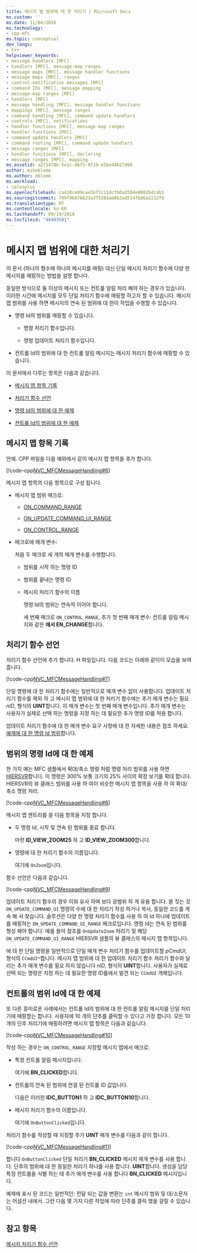 ```yaml
---
title: 메시지 맵 범위에 대 한 처리기 | Microsoft Docs
ms.custom: ''
ms.date: 11/04/2016
ms.technology:
- cpp-mfc
ms.topic: conceptual
dev_langs:
- C++
helpviewer_keywords:
- message handlers [MFC]
- handlers [MFC], message-map ranges
- message maps [MFC], message handler functions
- message maps [MFC], ranges
- control-notification messages [MFC]
- command IDs [MFC], message mapping
- message-map ranges [MFC]
- handlers [MFC]
- message handling [MFC], message handler functions
- mappings [MFC], message ranges
- command handling [MFC], command update handlers
- controls [MFC], notifications
- handler functions [MFC], message-map ranges
- handler functions [MFC]
- command update handlers [MFC]
- command routing [MFC], command update handlers
- message ranges [MFC]
- handler functions [MFC], declaring
- message ranges [MFC], mapping
ms.assetid: a271478b-5e1c-46f5-9f29-e5be44b27d08
author: mikeblome
ms.author: mblome
ms.workload:
- cplusplus
ms.openlocfilehash: ca420ce09cae5bf7c11dcfb0ad384e0002bdc4b1
ms.sourcegitcommit: 799f9b976623a375203ad8b2ad5147bd6a2212f0
ms.translationtype: MT
ms.contentlocale: ko-KR
ms.lasthandoff: 09/19/2018
ms.locfileid: "46403581"
---
```

# <a name="handlers-for-message-map-ranges"></a>메시지 맵 범위에 대한 처리기

이 문서 (하나의 함수에 하나의 메시지를 매핑) 대신 단일 메시지 처리기 함수에 다양 한 메시지를 매핑하는 방법을 설명 합니다.

동일한 방식으로 둘 이상의 메시지 또는 컨트롤 알림 처리 해야 하는 경우가 있습니다. 이러한 시간에 메시지를 모두 단일 처리기 함수에 매핑할 하고자 할 수 있습니다. 메시지 맵 범위를 사용 하면 메시지의 연속 된 범위에 대 한이 작업을 수행할 수 있습니다.

- 명령 Id의 범위를 매핑할 수 있습니다.

   - 명령 처리기 함수입니다.

   - 명령 업데이트 처리기 함수입니다.

- 컨트롤 Id의 범위에 대 한 컨트롤 알림 메시지는 메시지 처리기 함수에 매핑할 수 있습니다.

이 문서에서 다루는 항목은 다음과 같습니다.

- [메시지 맵 항목 기록](#_core_writing_the_message.2d.map_entry)

- [처리기 함수 선언](#_core_declaring_the_handler_function)

- [명령 Id의 범위에 대 한 예제](#_core_example_for_a_range_of_command_ids)

- [컨트롤 Id의 범위에 대 한 예제](#_core_example_for_a_range_of_control_ids)

##  <a name="_core_writing_the_message.2d.map_entry"></a> 메시지 맵 항목 기록

안에. CPP 파일을 다음 예와에서 같이 메시지 맵 항목을 추가 합니다.

[!code-cpp[NVC_MFCMessageHandling#6](../mfc/codesnippet/cpp/handlers-for-message-map-ranges_1.cpp)]

메시지 맵 항목의 다음 항목으로 구성 됩니다.

- 메시지 맵 범위 매크로:

   - [ON_COMMAND_RANGE](reference/message-map-macros-mfc.md#on_command_range)

   - [ON_UPDATE_COMMAND_UI_RANGE](reference/message-map-macros-mfc.md#on_update_command_ui_range)

   - [ON_CONTROL_RANGE](reference/message-map-macros-mfc.md#on_control_range)

- 매크로에 매개 변수:

     처음 두 매크로 세 개의 매개 변수를 수행합니다.

   - 범위를 시작 하는 명령 ID

   - 범위를 끝내는 명령 ID

   - 메시지 처리기 함수의 이름

     명령 Id의 범위는 연속적 이어야 합니다.

     세 번째 매크로 `ON_CONTROL_RANGE`, 추가 첫 번째 매개 변수: 컨트롤 알림 메시지와 같은 **에서 EN_CHANGE**합니다.

##  <a name="_core_declaring_the_handler_function"></a> 처리기 함수 선언

처리기 함수 선언에 추가 합니다. H 파일입니다. 다음 코드는 아래와 같이이 모습을 보여줍니다.

[!code-cpp[NVC_MFCMessageHandling#7](../mfc/codesnippet/cpp/handlers-for-message-map-ranges_2.h)]

단일 명령에 대 한 처리기 함수에는 일반적으로 매개 변수 없이 사용합니다. 업데이트 처리기 함수를 제외 하 고 메시지 맵 범위에 대 한 처리기 함수에는 추가 매개 변수는 필요 *nID*, 형식의 **UINT**합니다. 이 매개 변수는 첫 번째 매개 변수입니다. 추가 매개 변수는 사용자가 실제로 선택 하는 명령을 지정 하는 데 필요한 추가 명령 ID를 적용 합니다.

업데이트 처리기 함수에 대 한 매개 변수 요구 사항에 대 한 자세한 내용은 참조 하세요. [예제에 대 한 명령 Id 범위](#_core_example_for_a_range_of_command_ids)합니다.

##  <a name="_core_example_for_a_range_of_command_ids"></a> 범위의 명령 Id에 대 한 예제

한 가지 예는 MFC 샘플에서 확대/축소 명령 처럼 명령 처리 범위를 사용 하면 [HIERSVR](../visual-cpp-samples.md)합니다. 이 명령은 300% 보통 크기의 25% 사이의 확장 보기를 확대 합니다. HIERSVR의 뷰 클래스 범위를 사용 하 여이 비슷한 메시지 맵 항목을 사용 하 여 확대/축소 명령 처리.

[!code-cpp[NVC_MFCMessageHandling#8](../mfc/codesnippet/cpp/handlers-for-message-map-ranges_3.cpp)]

메시지 맵 엔트리를 쓸 다음 항목을 지정 합니다.

- 두 명령 Id, 시작 및 연속 된 범위를 종료 합니다.

     마련 **ID_VIEW_ZOOM25** 하 고 **ID_VIEW_ZOOM300**합니다.

- 명령에 대 한 처리기 함수의 이름입니다.

     여기에 `OnZoom`입니다.

함수 선언은 다음과 같습니다.

[!code-cpp[NVC_MFCMessageHandling#9](../mfc/codesnippet/cpp/handlers-for-message-map-ranges_4.h)]

업데이트 처리기 함수의 경우 이와 유사 하며 보다 광범위 하 게 유용 합니다. 쓸 짓는 것 `ON_UPDATE_COMMAND_UI` 명령의 수에 대 한 처리기 작성 하거나 복사, 동일한 코드를 계속 해 서 찾습니다. 솔루션은 다양 한 명령 처리기 함수를 사용 하 여 Id 하나에 업데이트를 매핑하는 `ON_UPDATE_COMMAND_UI_RANGE` 매크로입니다. 명령 Id는 연속 된 범위를 형성 해야 합니다. 예를 들어 참조를 `OnUpdateZoom` 처리기 및 해당 `ON_UPDATE_COMMAND_UI_RANGE` HIERSVR 샘플의 뷰 클래스의 메시지 맵 항목입니다.

에 대 한 단일 명령을 일반적으로 단일 매개 변수 처리기 함수를 업데이트할 *pCmdUI*, 형식의 `CCmdUI*`합니다. 메시지 맵 범위에 대 한 업데이트 처리기 함수 처리기 함수와 달리는 추가 매개 변수를 필요 하지 않습니다 *nID*, 형식의 **UINT**합니다. 사용자가 실제로 선택 되는 명령은 지정 하는 데 필요한 명령 ID를에서 발견 되는 `CCmdUI` 개체입니다.

##  <a name="_core_example_for_a_range_of_control_ids"></a> 컨트롤의 범위 Id에 대 한 예제

또 다른 흥미로운 사례에서는 컨트롤 Id의 범위에 대 한 컨트롤 알림 메시지를 단일 처리기에 매핑할는 합니다. 사용자에 10 개의 단추를 클릭할 수 있다고 가정 합니다. 모든 10 개의 단추 처리기에 매핑하려면 메시지 맵 항목은 다음과 같습니다.

[!code-cpp[NVC_MFCMessageHandling#10](../mfc/codesnippet/cpp/handlers-for-message-map-ranges_5.cpp)]

작성 하는 경우는 `ON_CONTROL_RANGE` 지정할 메시지 맵에서 매크로:

- 특정 컨트롤 알림 메시지입니다.

     여기에 **BN_CLICKED**합니다.

- 컨트롤의 연속 된 범위에 연결 된 컨트롤 ID 값입니다.

     다음은 이러한 **IDC_BUTTON1** 하 고 **IDC_BUTTON10**합니다.

- 메시지 처리기 함수의 이름입니다.

     여기에 `OnButtonClicked`입니다.

처리기 함수를 작성할 때 지정할 추가 **UINT** 매개 변수를 다음과 같이 합니다.

[!code-cpp[NVC_MFCMessageHandling#11](../mfc/codesnippet/cpp/handlers-for-message-map-ranges_6.cpp)]

합니다 `OnButtonClicked` 단일 처리기 **BN_CLICKED** 메시지 매개 변수를 사용 합니다. 단추의 범위에 대 한 동일한 처리기 하나를 사용 합니다. **UINT**합니다. 생성을 담당 특정 컨트롤을 식별 하는 데 추가 매개 변수를 사용 합니다 **BN_CLICKED** 메시지입니다.

예제에 표시 된 코드는 일반적인: 전달 되는 값을 변환는 `int` 메시지 범위 및 대/소문자는 어설션 내에서. 그런 다음 몇 가지 다른 작업에 따라 단추를 클릭 했을 걸릴 수 있습니다.

## <a name="see-also"></a>참고 항목

[메시지 처리기 함수 선언](../mfc/declaring-message-handler-functions.md)
